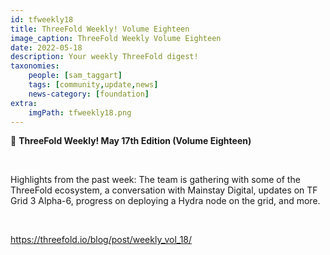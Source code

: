 ```yaml
---
id: tfweekly18
title: ThreeFold Weekly! Volume Eighteen
image_caption: ThreeFold Weekly Volume Eighteen
date: 2022-05-18
description: Your weekly ThreeFold digest!
taxonomies:
    people: [sam_taggart]
    tags: [community,update,news]
    news-category: [foundation]
extra:
    imgPath: tfweekly18.png
---
```


📰 **ThreeFold Weekly! May 17th Edition (Volume Eighteen)**

<br/>

Highlights from the past week: The team is gathering with some of the ThreeFold ecosystem, a conversation with Mainstay Digital, updates on TF Grid 3 Alpha-6, progress on deploying a Hydra node on the grid, and more.

<br/>

https://threefold.io/blog/post/weekly_vol_18/